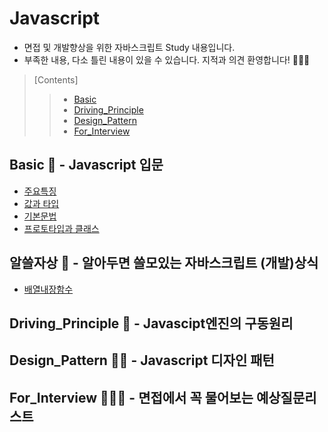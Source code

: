 # Javascript
- 면접 및 개발향상을 위한 자바스크립트 Study 내용입니다.
- 부족한 내용, 다소 틀린 내용이 있을 수 있습니다. 지적과 의견 환영합니다! 🙇🏻‍♀️
>   [Contents]
>   > - [Basic](https://github.com/ss-won/Javascript#Basic)
>   > - [Driving_Principle](https://github.com/ss-won/Javascript#Driving_Principle)
>   > - [Design_Pattern](https://github.com/ss-won/Javascript#Design_Pattern)
>   > - [For_Interview](https://github.com/ss-won/Javascript#For_Interview)

## Basic 🧠 - Javascript 입문
- [주요특징](https://github.com/ss-won/Javascript/blob/master/Basic/basic.md)
- [값과 타입](https://github.com/ss-won/Javascript/blob/master/Basic/basic2.md)
- [기본문법](https://github.com/ss-won/Javascript/blob/master/Basic/basic3.md)
- [프로토타입과 클래스](https://github.com/ss-won/Javascript/blob/master/Basic/basic4.md)

## 알쓸자상 🧐 - 알아두면 쓸모있는 자바스크립트 (개발)상식
- [배열내장함수](https://github.com/ss-won/Javascript/blob/master/ASSJ/assj1.md)

## Driving_Principle 👣 - Javascipt엔진의 구동원리

## Design_Pattern ✍🏻 - Javascript 디자인 패턴

## For_Interview 👩🏻‍💻 - 면접에서 꼭 물어보는 예상질문리스트

